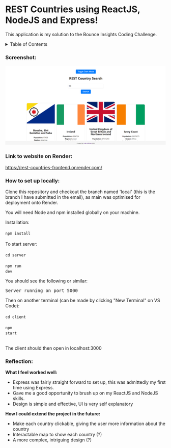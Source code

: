 # REST Countries using ReactJS, NodeJS and Express!

This application is my solution to the Bounce Insights Coding Challenge.

<details>
<summary>Table of Contents</summary>

- [Screenshot](#screenshot)
- [Link](#link)
- [Local Setup](#local-setup)
- [Reflection](#reflection)

</details>

<a name="screenshot"/>

### Screenshot:

![Screenshot](rest.PNG)

<a name="link"/>

### Link to website on Render:

https://rest-countries-frontend.onrender.com/

<a name="local-setup"/>

### How to set up locally:

Clone this repository and checkout the branch named 'local' (this is the branch I have submitted in the email), as main was optimised for deployment onto Render.

You will need Node and npm installed globally on your machine.

Installation:
<br></br>
<code>npm install</code>
<br></br>
To start server:
<br></br>
<code>cd server</code>
<br></br>
<code>npm run dev</code>

You should see the following or similar:
<pre>Server running on port 5000</pre>

Then on another terminal (can be made by clicking "New Terminal" on VS Code):
<br></br>
<code>cd client</code>
<br></br>
<code>npm start</code>
<br></br>

The client should then open in localhost:3000

<a name="reflection"/>

### Reflection:

<b>What I feel worked well:</b>
<ul>
    <li>Express was fairly straight forward to set up, this was admittedly my first time using Express.</li>
  <li>Gave me a good opportunity to brush up on my ReactJS and NodeJS skills.</li>
  <li>Design is simple and effective, UI is very self explanatory</li>
</ul>

<b>How I could extend the project in the future:</b>
<ul>
  <li> Make each country clickable, giving the user more information about the country </li>
  <li> Interactable map to show each country (?) </li>
  <li> A more complex, intriguing design (?) </li>
</ul>
